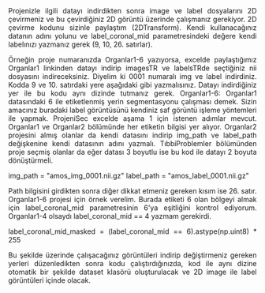 <div style="text-align: justify;">
Projenizle ilgili datayı indirdikten sonra image ve label dosyalarını 2D çevirmeniz ve bu çevirdiğiniz 2D görüntü üzerinde çalışmanız gerekiyor. 2D çevirme kodunu sizinle paylaştım (2DTransform). Kendi kullanacağınız datanın adını yolunu ve label_coronal_mid parametresindeki değere kendi labelınızı yazmanız gerek (9, 10, 26. satırlar).

Örneğin proje numaranızda Organlar1-6 yazıyorsa, excelde paylaştığımız Organlar1 linkinden datayı indirip imagesTR ve labelsTRde seçtiğiniz nii dosyasını indireceksiniz. Diyelim ki 0001 numaralı img ve label indirdiniz. Kodda 9 ve 10. satırdaki yere aşağıdaki gibi yazmalısınız. Datayı indirdiğiniz yer ile bu kodu aynı dizinde tutmanız gerek. Organlar1-6: Organlar1 datasındaki 6 ile etiketlenmiş yerin segmentasyonu çalışması demek. Sizin amacınız buradaki label görüntüsünü kendiniz saf görüntü işleme yöntemleri ile yapmak. ProjeniSec excelde aşama 1 için istenen adımlar mevcut. Organlar1 ve Organlar2 bölümünde her etiketin bilgisi yer alıyor. Organlar2 projesini almış olanlar da kendi datasını indirip img_path ve label_path değişkenine kendi datasının adını yazmalı. TıbbiProblemler bölümünden proje seçmiş olanlar da eğer datası 3 boyutlu ise bu kod ile datayı 2 boyuta dönüştürmeli. 

img_path = "amos_img_0001.nii.gz"
label_path = "amos_label_0001.nii.gz"

Path bilgisini girdikten sonra diğer dikkat etmeniz gereken kısım ise 26. satır. Organlar1-6 projesi için örnek verelim. Burada etiketi 6 olan bölgeyi almak için label_coronal_mid parametresinin 6'ya eşitliğini kontrol ediyorum. Organlar1-4 olsaydı label_coronal_mid == 4 yazmam gerekirdi.

label_coronal_mid_masked = (label_coronal_mid == 6).astype(np.uint8) * 255 

Bu şekilde üzerinde çalışacağınız görüntüleri indirip değiştirmeniz gereken yerleri düzenledikten sonra kodu çalıştırdığınızda, kod ile aynı dizine otomatik bir şekilde dataset klasörü oluşturulacak ve 2D image ile label görüntüleri içinde olacak.
</div>

